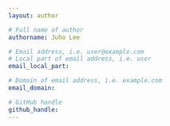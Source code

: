 ```yaml
---
layout: author

# Full name of author
authorname: Juho Lee

# Email address, i.e. user@example.com
# Local part of email address, i.e. user
email_local_part:

# Domain of email address, i.e. example.com
email_domain: 

# GitHub handle
github_handle: 
---
```

